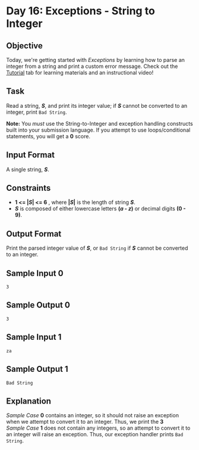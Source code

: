 # Day 16: Exceptions - String to Integer
## Objective 
Today, we're getting started with _Exceptions_ by learning how to parse an integer from a string and print a custom error message. Check out the [Tutorial](https://www.hackerrank.com/challenges/30-exceptions-string-to-integer/tutorial) tab for learning materials and an instructional video!

## Task 
Read a string, **_S_**, and print its integer value; if **_S_** cannot be converted to an integer, print `Bad String`.

**Note:** You _must_ use the String-to-Integer and exception handling constructs built into your submission language. If you attempt to use loops/conditional statements, you will get a **0** score.

## Input Format

A single string, **_S_**.

## Constraints
- **1 <= |_S_| <= 6** , where **|_S_|** is the length of string **_S_**.
- **_S_** is composed of either lowercase letters **(_a - z_)** or decimal digits **(0 - 9)**.
## Output Format

Print the parsed integer value of **_S_**, or `Bad String` if **_S_** cannot be converted to an integer.

## Sample Input 0
```
3
```
## Sample Output 0
```
3
```
## Sample Input 1
```
za
```
## Sample Output 1
```
Bad String
```
## Explanation

_Sample Case_ **0** contains an integer, so it should not raise an exception when we attempt to convert it to an integer. Thus, we print the **3**  
_Sample Case_ **1**  does not contain any integers, so an attempt to convert it to an integer will raise an exception. Thus, our exception handler prints `Bad String`.